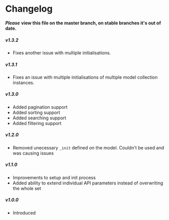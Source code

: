 Changelog
=========

___Please___ __view this file on the master branch, on stable branches it's out of date.__

##### v1.3.2

- Fixes another issue with multiple initialisations.

##### v1.3.1

- Fixes an issue with multiple initialisations of multiple model collection instances.

##### v1.3.0
- Added pagination support
- Added sorting support
- Added searching support
- Added filtering support

##### v1.2.0
- Removed unecessary `_init` defined on the model. Couldn't be used and was causing issues

##### v1.1.0
- Improvements to setup and init process
- Added ability to extend individual API parameters instead of overwriting the whole set

##### v1.0.0
- Introduced

